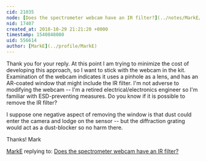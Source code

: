 ```yaml
---
cid: 21035
node: [Does the spectrometer webcam have an IR filter?](../notes/MarkE/10-26-2018/does-the-spectrometer-webcam-have-an-ir-filter)
nid: 17407
created_at: 2018-10-29 21:21:20 +0000
timestamp: 1540848080
uid: 556614
author: [MarkE](../profile/MarkE)
---
```


Thank you for your reply.  At this point I am trying to minimize the cost of developing this approach, so I want to stick with the webcam in the kit.  Examination of the webcam indicates it uses a pinhole as a lens, and has an AR-coated window that might include the IR filter.  I'm not adverse to modifying the webcam -- I'm a retired electrical/electronics engineer so I'm familiar with ESD-preventing measures.  Do you know if it is possible to remove the IR filter?

I suppose one negative aspect of removing the window is that dust could enter the camera and lodge on the sensor -- but the diffraction grating would act as a dust-blocker so no harm there.

Thanks!
Mark

[MarkE](../profile/MarkE) replying to: [Does the spectrometer webcam have an IR filter?](../notes/MarkE/10-26-2018/does-the-spectrometer-webcam-have-an-ir-filter)

